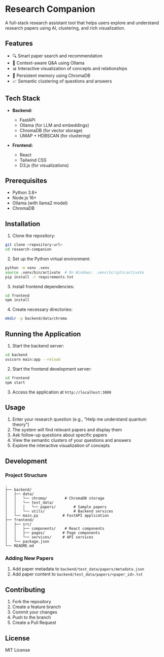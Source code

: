 # Research Companion

A full-stack research assistant tool that helps users explore and understand research papers using AI, clustering, and rich visualization.

## Features

- 🔍 Smart paper search and recommendation
- 💬 Context-aware Q&A using Ollama
- 📊 Interactive visualization of concepts and relationships
- 🧠 Persistent memory using ChromaDB
- 📈 Semantic clustering of questions and answers

## Tech Stack

- **Backend:**
  - FastAPI
  - Ollama (for LLM and embeddings)
  - ChromaDB (for vector storage)
  - UMAP + HDBSCAN (for clustering)

- **Frontend:**
  - React
  - Tailwind CSS
  - D3.js (for visualizations)

## Prerequisites

- Python 3.8+
- Node.js 16+
- Ollama (with llama2 model)
- ChromaDB

## Installation

1. Clone the repository:
```bash
git clone <repository-url>
cd research-companion
```

2. Set up the Python virtual environment:
```bash
python -m venv .venv
source .venv/bin/activate  # On Windows: .venv\Scripts\activate
pip install -r requirements.txt
```

3. Install frontend dependencies:
```bash
cd frontend
npm install
```

4. Create necessary directories:
```bash
mkdir -p backend/data/chroma
```

## Running the Application

1. Start the backend server:
```bash
cd backend
uvicorn main:app --reload
```

2. Start the frontend development server:
```bash
cd frontend
npm start
```

3. Access the application at `http://localhost:3000`

## Usage

1. Enter your research question (e.g., "Help me understand quantum theory")
2. The system will find relevant papers and display them
3. Ask follow-up questions about specific papers
4. View the semantic clusters of your questions and answers
5. Explore the interactive visualization of concepts

## Development

### Project Structure

```
.
├── backend/
│   ├── data/
│   │   └── chroma/        # ChromaDB storage
│   │   └── test_data/
│   │   │   └── papers/        # Sample papers
│   │   └── utils/             # Backend services
│   └── main.py           # FastAPI application
├── frontend/
│   ├── src/
│   │   ├── components/    # React components
│   │   ├── pages/        # Page components
│   │   └── services/     # API services
│   └── package.json
└── README.md
```

### Adding New Papers

1. Add paper metadata to `backend/test_data/papers/metadata.json`
2. Add paper content to `backend/test_data/papers/<paper_id>.txt`

## Contributing

1. Fork the repository
2. Create a feature branch
3. Commit your changes
4. Push to the branch
5. Create a Pull Request

## License

MIT License 